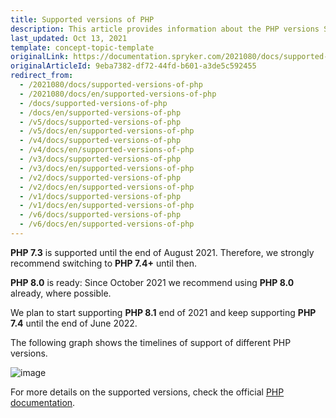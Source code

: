 ```yaml
---
title: Supported versions of PHP
description: This article provides information about the PHP versions Spryker supports.
last_updated: Oct 13, 2021
template: concept-topic-template
originalLink: https://documentation.spryker.com/2021080/docs/supported-versions-of-php
originalArticleId: 9eba7382-df72-44fd-b601-a3de5c592455
redirect_from:
  - /2021080/docs/supported-versions-of-php
  - /2021080/docs/en/supported-versions-of-php
  - /docs/supported-versions-of-php
  - /docs/en/supported-versions-of-php
  - /v5/docs/supported-versions-of-php
  - /v5/docs/en/supported-versions-of-php
  - /v4/docs/supported-versions-of-php
  - /v4/docs/en/supported-versions-of-php
  - /v3/docs/supported-versions-of-php
  - /v3/docs/en/supported-versions-of-php
  - /v2/docs/supported-versions-of-php
  - /v2/docs/en/supported-versions-of-php
  - /v1/docs/supported-versions-of-php
  - /v1/docs/en/supported-versions-of-php
  - /v6/docs/supported-versions-of-php
  - /v6/docs/en/supported-versions-of-php
---
```


**PHP 7.3** is supported until the end of August 2021. Therefore, we strongly recommend switching to **PHP 7.4+** until then.

**PHP 8.0** is ready: Since October 2021 we recommend using **PHP 8.0** already, where possible.

We plan to start supporting **PHP 8.1** end of 2021 and keep supporting **PHP 7.4** until the end of June 2022.

The following graph shows the timelines of support of different PHP versions.

![image](https://confluence-connect.gliffy.net/embed/image/8af813e0-4448-4d59-825e-5e5be41bb4aa.png?utm_medium=live&amp;utm_source=custom)

For more details on the supported versions, check the official [PHP documentation](https://www.php.net/supported-versions.php).

